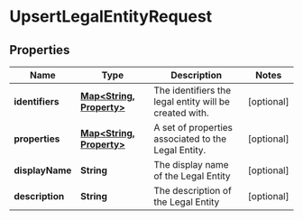 

# UpsertLegalEntityRequest

## Properties

Name | Type | Description | Notes
------------ | ------------- | ------------- | -------------
**identifiers** | [**Map&lt;String, Property&gt;**](Property.md) | The identifiers the legal entity will be created with. |  [optional]
**properties** | [**Map&lt;String, Property&gt;**](Property.md) | A set of properties associated to the Legal Entity. |  [optional]
**displayName** | **String** | The display name of the Legal Entity |  [optional]
**description** | **String** | The description of the Legal Entity |  [optional]




